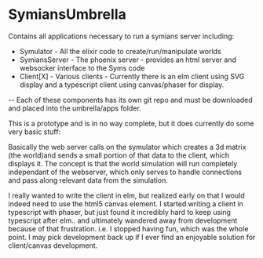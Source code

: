 # SymiansUmbrella

Contains all applications necessary to run a symians server including:
  - Symulator - All the elixir code to create/run/manipulate worlds
  - SymiansServer - The phoenix server - provides an html server and websocker interface to the Syms code
  - Client[X] - Various clients - Currently there is an elm client using SVG display and a typescript client using canvas/phaser for display.
  
  -- Each of these components has its own git repo and must be downloaded and placed into the umbrella/apps folder.
  
  This is a prototype and is in no way complete, but it does currently do some very basic stuff:
  
  Basically the web server calls on the symulator which creates a 3d matrix (the world)and sends a small portion of that data to the client, which displays it. The concept is that the world simulation will run completely independant of the webserver, which only serves to handle connections and pass along relevant data from the simulation.
  
  I really wanted to write the client in elm, but realized early on that I would indeed need to use the html5 canvas element. I started writing a client in typescript with phaser, but just found it incredibly hard to keep using typescript after elm.. and ultimately wandered away from development because of that frustration. i.e. I stopped having fun, which was the whole point. I may pick development back up if I ever find an enjoyable solution for client/canvas development.
